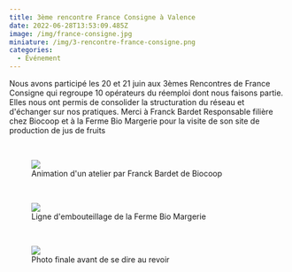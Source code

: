 ```yaml
---
title: 3ème rencontre France Consigne à Valence
date: 2022-06-28T13:53:09.485Z
image: /img/france-consigne.jpg
miniature: /img/3-rencontre-france-consigne.png
categories:
  - Événement
---
```



Nous avons participé les 20 et 21 juin aux 3èmes Rencontres de France Consigne qui regroupe 10 opérateurs du réemploi dont nous faisons partie. Elles nous ont permis de consolider la structuration du réseau et d'échanger sur nos pratiques. Merci à Franck Bardet Responsable filière chez Biocoop et à la Ferme Bio Margerie pour la visite de son site de production de jus de fruits

<br/>

 <figure>
  <img src="/img/france-consigne-2.jpg"/>
  <figcaption>Animation d'un atelier par Franck Bardet de Biocoop</figcaption>
</figure>

<br/>

 <figure>
  <img src="/img/visite-margerie.png"/>
  <figcaption>Ligne d'embouteillage de la Ferme Bio Margerie</figcaption>
</figure>

<br/>

 <figure>
  <img src="/img/visite-margerie-2.jpg"/>
  <figcaption>Photo finale avant de se dire au revoir</figcaption>
</figure>
